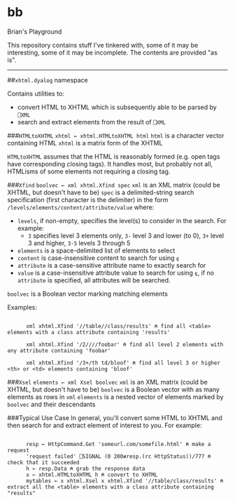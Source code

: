 bb
==

Brian's Playground

This repository contains stuff I've tinkered with, some of it may be interesting, some of it may be incomplete.  The contents are provided "as is".

----------

##`xhtml.dyalog` namespace

Contains utilities to:
- convert HTML to XHTML which is subsequently able to be parsed by `⎕XML`
- search and extract elements from the result of `⎕XML`

###`HTMLtoXHTML`
`xhtml ← xhtml.HTMLtoXHTML html`
`html` is a character vector containing HTML
`xhtml` is a matrix form of the XHTML

`HTMLtoXHTML` assumes that the HTML is reasonably formed (e.g. open tags have corresponding closing tags). It handles most, but probably not all, HTMLisms of some elements not requiring a closing tag.

###`Xfind`
`boolvec ← xml xhtml.Xfind spec`
`xml` is an XML matrix (could be XHTML, but doesn't have to be)
`spec` is a delimited-string search specification (first character is the delimiter) in the form `/levels/elements/content/attribute/value` where:
- `levels`, if non-empty, specifies the level(s) to consider in the search.  For example:
    - `3` specifies level 3 elements only, `3-` level 3 and lower (to 0), `3+` level 3 and higher, `3-5` levels 3 through 5
- `elements` is a space-delimited list of elements to select
- `content` is case-insensitive content to search for using `⍷`
- `attribute` is a case-sensitive attribute name to exactly search for
- `value` is a case-insensitive attribute value to search for using `⍷`, if no `attribute` is specified, all attributes will be searched.

`boolvec` is a Boolean vector marking matching elements

Examples:
```

      xml xhtml.Xfind '//table//class/results' ⍝ find all <table> elements with a class attribute containing 'results'

      xml xhtml.Xfind '/2////foobar' ⍝ find all level 2 elements with any attribute containing 'foobar'

      xml xhtml.Xfind '/3+/th td/bloof' ⍝ find all level 3 or higher <th> or <td> elements containing 'bloof' 
```
###`Xsel`
`elements ← xml Xsel boolvec`
`xml` is an XML matrix (could be XHTML, but doesn't have to be)
`boolvec` is a Boolean vector with as many elements as rows in `xml`
`elements` is a nested vector of elements marked by `boolvec` and their descendants

###Typical Use Case
In general, you'll convert some HTML to XHTML and then search for and extract element of interest to you.  For example:

```

      resp ← HttpCommand.Get 'someurl.com/somefile.html' ⍝ make a request 
      'request failed' ⎕SIGNAL (0 200≢resp.(rc HttpStatus))/777 ⍝ check that it succeeded
      h ← resp.Data ⍝ grab the response data
      x ← xhtml.HTMLtoXHTML h ⍝ convert to XHTML
      mytables ← x xhtml.Xsel x xhtml.Xfind '//table/class/results' ⍝ extract all the <table> elements with a class attribute containing "results" 



